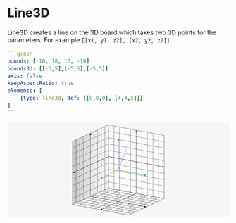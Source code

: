 # Line3D

Line3D creates a line on the 3D board which takes two 3D points for the parameters. For example `[[x1, y1, z2], [x2, y2, z2]]`.

````yaml
```graph
bounds: [-10, 10, 10, -10]
bounds3d: [[-5,5],[-5,5],[-5,5]]
axis: false
keepAspectRatio: true
elements: [
	{type: line3d, def: [[0,0,0], [4,4,5]]}
]
```
````

![line3d](../../imgs/Line3D-graph-1.png)

